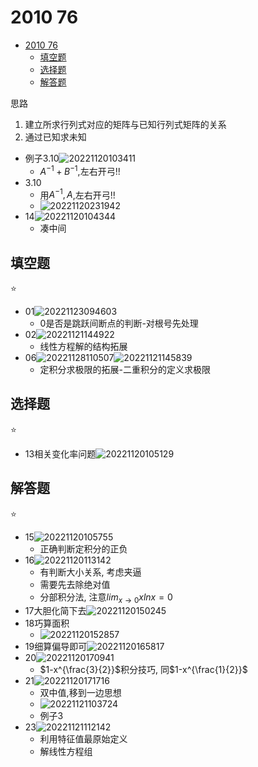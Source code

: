 # 2010 76

- [2010 76](#2010-76)
  - [填空题](#填空题)
  - [选择题](#选择题)
  - [解答题](#解答题)

思路

1. 建立所求行列式对应的矩阵与已知行列式矩阵的关系
2. 通过已知求未知

- 例子3.10![20221120103411](https://raw.githubusercontent.com/Logible/Image/main/note_image/20221120103411.png)
  - $A^{-1}+B^{-1}$,左右开弓!!
- 3.10
  - 用$A^{-1},A$,左右开弓!!
  - ![20221120231942](https://raw.githubusercontent.com/Logible/Image/main/note_image/20221120231942.png)
- 14![20221120104344](https://raw.githubusercontent.com/Logible/Image/main/note_image/20221120104344.png)
  - 凑中间

## 填空题

⭐

- 01![20221123094603](https://raw.githubusercontent.com/Logible/Image/main/note_image/20221123094603.png)
  - 0是否是跳跃间断点的判断-对根号先处理
- 02![20221121144922](https://raw.githubusercontent.com/Logible/Image/main/note_image/20221121144922.png)
  - 线性方程解的结构拓展
- 06![20221128110507](https://raw.githubusercontent.com/Logible/Image/main/note_image/20221128110507.png)![20221121145839](https://raw.githubusercontent.com/Logible/Image/main/note_image/20221121145839.png)
  - 定积分求极限的拓展-二重积分的定义求极限

## 选择题

⭐

- 13相关变化率问题![20221120105129](https://raw.githubusercontent.com/Logible/Image/main/note_image/20221120105129.png)

## 解答题

⭐

- 15![20221120105755](https://raw.githubusercontent.com/Logible/Image/main/note_image/20221120105755.png)
  - 正确判断定积分的正负
- 16![20221120113142](https://raw.githubusercontent.com/Logible/Image/main/note_image/20221120113142.png)
  - 有判断大小关系, 考虑夹逼
  - 需要先去除绝对值
  - 分部积分法, 注意$lim_{x\to 0}xlnx = 0$
- 17大胆化简下去![20221120150245](https://raw.githubusercontent.com/Logible/Image/main/note_image/20221120150245.png)
- 18巧算面积
  - ![20221120152857](https://raw.githubusercontent.com/Logible/Image/main/note_image/20221120152857.png)
- 19细算偏导即可![20221120165817](https://raw.githubusercontent.com/Logible/Image/main/note_image/20221120165817.png)
- 20![20221120170941](https://raw.githubusercontent.com/Logible/Image/main/note_image/20221120170941.png)
  - $1-x^{\frac{3}{2}}$积分技巧, 同$1-x^{\frac{1}{2}}$
- 21![20221120171716](https://raw.githubusercontent.com/Logible/Image/main/note_image/20221120171716.png)
  - 双中值,移到一边思想
  - ![20221121103724](https://raw.githubusercontent.com/Logible/Image/main/note_image/20221121103724.png)
  - 例子3
- 23![20221121112142](https://raw.githubusercontent.com/Logible/Image/main/note_image/20221121112142.png)
  - 利用特征值最原始定义
  - 解线性方程组

